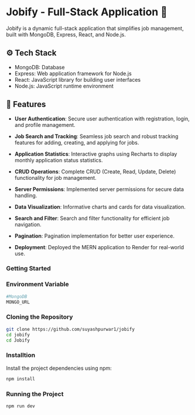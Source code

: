 # Jobify - Full-Stack Application 🚀

Jobify is a dynamic full-stack application that simplifies job management, built with MongoDB, Express, React, and Node.js.

## ⚙️ Tech Stack

- MongoDB: Database
- Express: Web application framework for Node.js
- React: JavaScript library for building user interfaces
- Node.js: JavaScript runtime environment

## 🔋 Features

- **User Authentication**: Secure user authentication with registration, login, and profile management.

- **Job Search and Tracking**: Seamless job search and robust tracking features for adding, creating, and applying for jobs.

- **Application Statistics**: Interactive graphs using Recharts to display monthly application status statistics.

- **CRUD Operations**: Complete CRUD (Create, Read, Update, Delete) functionality for job management.

- **Server Permissions**: Implemented server permissions for secure data handling.

- **Data Visualization**: Informative charts and cards for data visualization.

- **Search and Filter**: Search and filter functionality for efficient job navigation.

- **Pagination**: Pagination implementation for better user experience.

- **Deployment**: Deployed the MERN application to Render for real-world use.

### Getting Started

### Environment Variable
```bash
#MongoDB
MONGO_URL
```

### Cloning the Repository
```bash
git clone https://github.com/suyashpurwar1/jobify
cd jobify
cd Jobify
```

### Installtion
Install the project dependencies using npm:
``` bash
npm install
```

### Running the Project
``` bash
npm run dev
```
